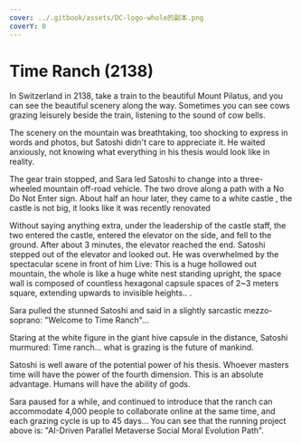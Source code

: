 ```yaml
---
cover: ../.gitbook/assets/DC-logo-whole的副本.png
coverY: 0
---
```


# Time Ranch (2138)

In Switzerland in 2138, take a train to the beautiful Mount Pilatus, and you can see the beautiful scenery along the way. Sometimes you can see cows grazing leisurely beside the train, listening to the sound of cow bells.

The scenery on the mountain was breathtaking, too shocking to express in words and photos, but Satoshi didn't care to appreciate it. He waited anxiously, not knowing what everything in his thesis would look like in reality.

The gear train stopped, and Sara led Satoshi to change into a three-wheeled mountain off-road vehicle. The two drove along a path with a No Do Not Enter sign. About half an hour later, they came to a white castle , the castle is not big, it looks like it was recently renovated

Without saying anything extra, under the leadership of the castle staff, the two entered the castle, entered the elevator on the side, and fell to the ground. After about 3 minutes, the elevator reached the end. Satoshi stepped out of the elevator and looked out. He was overwhelmed by the spectacular scene in front of him Live: This is a huge hollowed out mountain, the whole is like a huge white nest standing upright, the space wall is composed of countless hexagonal capsule spaces of 2\~3 meters square, extending upwards to invisible heights.. .

Sara pulled the stunned Satoshi and said in a slightly sarcastic mezzo-soprano: "Welcome to Time Ranch"...

Staring at the white figure in the giant hive capsule in the distance, Satoshi murmured: Time ranch... what is grazing is the future of mankind.

Satoshi is well aware of the potential power of his thesis. Whoever masters time will have the power of the fourth dimension. This is an absolute advantage. Humans will have the ability of gods.

Sara paused for a while, and continued to introduce that the ranch can accommodate 4,000 people to collaborate online at the same time, and each grazing cycle is up to 45 days... You can see that the running project above is: "AI-Driven Parallel Metaverse Social Moral Evolution Path".
